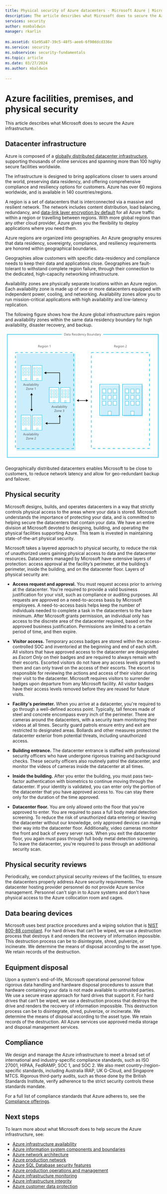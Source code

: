 ```yaml
---
title: Physical security of Azure datacenters - Microsoft Azure | Microsoft Docs
description: The article describes what Microsoft does to secure the Azure datacenters, including physical infrastructure, security, and compliance offerings.
services: security
author: msmbaldwin
manager: rkarlin

ms.assetid: 61e95a87-39c5-48f5-aee6-6f90ddcd336e
ms.service: security
ms.subservice: security-fundamentals
ms.topic: article
ms.date: 03/27/2024
ms.author: mbaldwin

---
```


# Azure facilities, premises, and physical security
This article describes what Microsoft does to secure the Azure infrastructure.

## Datacenter infrastructure
Azure is composed of a [globally distributed datacenter infrastructure](https://azure.microsoft.com/global-infrastructure/), supporting thousands of online services and spanning more than 100 highly secure facilities worldwide.

The infrastructure is designed to bring applications closer to users around the world, preserving data residency, and offering comprehensive compliance and resiliency options for customers. Azure has over 60 regions worldwide, and is available in 140 countries/regions.

A region is a set of datacenters that is interconnected via a massive and resilient network. The network includes content distribution, load balancing, redundancy, and [data-link layer encryption by default](encryption-overview.md#encryption-of-data-in-transit) for all Azure traffic within a region or travelling between regions. With more global regions than any other cloud provider, Azure gives you the flexibility to deploy applications where you need them.

Azure regions are organized into geographies. An Azure geography ensures that data residency, sovereignty, compliance, and resiliency requirements are honored within geographical boundaries.

Geographies allow customers with specific data-residency and compliance needs to keep their data and applications close. Geographies are fault-tolerant to withstand complete region failure, through their connection to the dedicated, high-capacity networking infrastructure.

Availability zones are physically separate locations within an Azure region. Each availability zone is made up of one or more datacenters equipped with independent power, cooling, and networking. Availability zones allow you to run mission-critical applications with high availability and low-latency replication.

The following figure shows how the Azure global infrastructure pairs region and availability zones within the same data residency boundary for high availability, disaster recovery, and backup.

![Diagram showing data residency boundary](./media/physical-security/data-residency-boundary.png)

Geographically distributed datacenters enables Microsoft to be close to customers, to reduce network latency and allow for geo-redundant backup and failover.

## Physical security
Microsoft designs, builds, and operates datacenters in a way that strictly controls physical access to the areas where your data is stored. Microsoft understands the importance of protecting your data, and is committed to helping secure the datacenters that contain your data. We have an entire division at Microsoft devoted to designing, building, and operating the physical facilities supporting Azure. This team is invested in maintaining state-of-the-art physical security.

Microsoft takes a layered approach to physical security, to reduce the risk of unauthorized users gaining physical access to data and the datacenter resources. Datacenters managed by Microsoft have extensive layers of protection: access approval at the facility’s perimeter, at the building’s perimeter, inside the building, and on the datacenter floor. Layers of physical security are:

- **Access request and approval.** You must request access prior to arriving at the datacenter. You're required to provide a valid business justification for your visit, such as compliance or auditing purposes. All requests are approved on a need-to-access basis by Microsoft employees. A need-to-access basis helps keep the number of individuals needed to complete a task in the datacenters to the bare minimum. After Microsoft grants permission, an individual only has access to the discrete area of the datacenter required, based on the approved business justification. Permissions are limited to a certain period of time, and then expire.

- **Visitor access.** Temporary access badges are stored within the access-controlled SOC and inventoried at the beginning and end of each shift. All visitors that have approved access to the datacenter are designated as *Escort Only* on their badges and are required to always remain with their escorts. Escorted visitors do not have any access levels granted to them and can only travel on the access of their escorts. The escort is responsible for reviewing the actions and access of their visitor during their visit to the datacenter. Microsoft requires visitors to surrender badges upon departure from any Microsoft facility. All visitor badges have their access levels removed before they are reused for future visits.

- **Facility's perimeter.** When you arrive at a datacenter, you're required to go through a well-defined access point. Typically, tall fences made of steel and concrete encompass every inch of the perimeter. There are cameras around the datacenters, with a security team monitoring their videos at all times. Security guard patrols ensure entry and exit are restricted to designated areas. Bollards and other measures protect the datacenter exterior from potential threats, including unauthorized access.

- **Building entrance.** The datacenter entrance is staffed with professional security officers who have undergone rigorous training and background checks. These security officers also routinely patrol the datacenter, and monitor the videos of cameras inside the datacenter at all times.

- **Inside the building.** After you enter the building, you must pass two-factor authentication with biometrics to continue moving through the datacenter. If your identity is validated, you can enter only the portion of the datacenter that you have approved access to. You can stay there only for the duration of the time approved.

- **Datacenter floor.** You are only allowed onto the floor that you're approved to enter. You are required to pass a full body metal detection screening. To reduce the risk of unauthorized data entering or leaving the datacenter without our knowledge, only approved devices can make their way into the datacenter floor. Additionally, video cameras monitor the front and back of every server rack. When you exit the datacenter floor, you again must pass through full body metal detection screening. To leave the datacenter, you're required to pass through an additional security scan.



## Physical security reviews
Periodically, we conduct physical security reviews of the facilities, to ensure the datacenters properly address Azure security requirements. The datacenter hosting provider personnel do not provide Azure service management. Personnel can't sign in to Azure systems and don't have physical access to the Azure collocation room and cages.

## Data bearing devices
Microsoft uses best practice procedures and a wiping solution that is [NIST 800-88 compliant](https://csrc.nist.gov/publications/detail/sp/800-88/rev-1/final). For hard drives that can’t be wiped, we use a destruction process that destroys it and renders the recovery of information impossible. This destruction process can be to disintegrate, shred, pulverize, or incinerate. We determine the means of disposal according to the asset type. We retain records of the destruction.  

## Equipment disposal
Upon a system's end-of-life, Microsoft operational personnel follow rigorous data handling and hardware disposal procedures to assure that hardware containing your data is not made available to untrusted parties. We use a secure erase approach for hard drives that support it. For hard drives that can’t be wiped, we use a destruction process that destroys the drive and renders the recovery of information impossible. This destruction process can be to disintegrate, shred, pulverize, or incinerate. We determine the means of disposal according to the asset type. We retain records of the destruction. All Azure services use approved media storage and disposal management services.

## Compliance
We design and manage the Azure infrastructure to meet a broad set of international and industry-specific compliance standards, such as ISO 27001, HIPAA, FedRAMP, SOC 1, and SOC 2. We also meet country-/region-specific standards, including Australia IRAP, UK G-Cloud, and Singapore MTCS. Rigorous third-party audits, such as those done by the British Standards Institute, verify adherence to the strict security controls these standards mandate.

For a full list of compliance standards that Azure adheres to, see the [Compliance offerings](../../compliance/index.yml).

## Next steps
To learn more about what Microsoft does to help secure the Azure infrastructure, see:

- [Azure infrastructure availability](infrastructure-availability.md)
- [Azure information system components and boundaries](infrastructure-components.md)
- [Azure network architecture](infrastructure-network.md)
- [Azure production network](production-network.md)
- [Azure SQL Database security features](infrastructure-sql.md)
- [Azure production operations and management](infrastructure-operations.md)
- [Azure infrastructure monitoring](infrastructure-monitoring.md)
- [Azure infrastructure integrity](infrastructure-integrity.md)
- [Azure customer data protection](protection-customer-data.md)